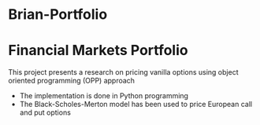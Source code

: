 # Brian-Portfolio
# Financial Markets Portfolio
This project presents a research on pricing vanilla options using object oriented programming (OPP) approach
* The implementation is done in Python programming
* The Black-Scholes-Merton model has been used to price European call and put options
